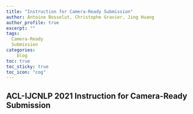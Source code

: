```yaml
---
title: "Instruction for Camera-Ready Submission"
author: Antoine Bosselut, Christophe Gravier, Jing Huang
author_profile: true
excerpt: ""
tags:
  Camera-Ready
  Submission
categories:
    blog
toc: true
toc_sticky: true
toc_icon: "cog"
---
```

##  ACL-IJCNLP 2021 Instruction for Camera-Ready Submission




